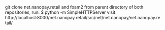 git clone net.nanopay.retail and foam2 from parent directory of both repositories, run: $ python -m SimpleHTTPServer visit: http://localhost:8000/net.nanopay.retail/src/net/net.nanopay/net.nanopay.retail/
